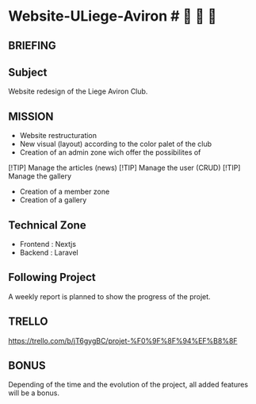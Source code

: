 # Website-ULiege-Aviron # :rowboat: :rowboat: :rowboat: 
## BRIEFING ##

## Subject ##
Website redesign of the Liege Aviron Club.

## MISSION ##
- Website restructuration
- New visual (layout) according to the color palet of the club
- Creation of an admin zone wich offer the possibilites of 

[!TIP]
Manage the articles (news)
[!TIP]
Manage the user (CRUD)
[!TIP]
Manage the gallery

- Creation of a member zone
- Creation of a gallery


## Technical Zone ##
- Frontend : Nextjs
- Backend : Laravel

## Following Project ##
A weekly report is planned to show the progress of the projet.


## TRELLO ##
https://trello.com/b/jT6gygBC/projet-%F0%9F%8F%94%EF%B8%8F

## BONUS ##
Depending of the time and the evolution of the project, all added features will be a bonus.